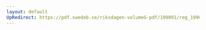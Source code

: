 ```yaml
---
layout: default
UpRedirect: https://pdf.swedeb.se/riksdagen-volumeG-pdf/199091/reg_199091/reg_199091_0557.pdf
---
```

